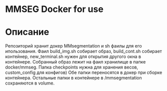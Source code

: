 # MMSEG Docker for use

# Описание 
Репозиторий хранит докер MMsegmentation и sh фаилы для его ипользования. Фаил build_img.sh собирает образ,  build_cont.sh собирает контейнер, new_terminal.sh нужен для открытия другого окна в контейнере. Собранный образ лежит на фаил хранилище в папке docker/mmseg. Папка checkpoints нужна для хранения весов, custom_config для конфигов) Обе папки переносятся в докер при сборке контейнера. Остальные папки в контейнере в /mmsegmentation сохраняются в volume.  
